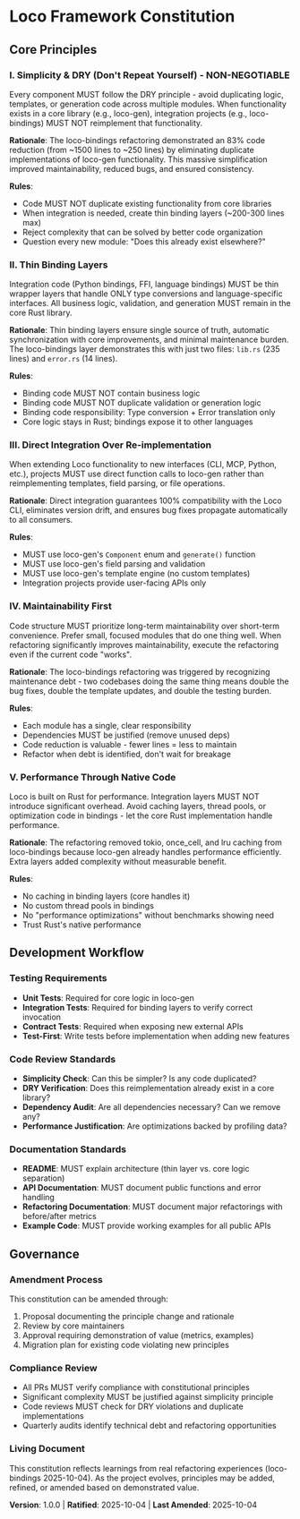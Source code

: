 <!--
Sync Impact Report:
- Version change: Initial template → 1.0.0
- Added principles:
  * I. Simplicity & DRY (Don't Repeat Yourself)
  * II. Thin Binding Layers
  * III. Direct Integration Over Re-implementation
  * IV. Maintainability First
  * V. Performance Through Native Code
- Added sections:
  * Development Workflow
  * Governance
- Templates requiring updates:
  ✅ plan-template.md (aligned with constitution principles)
  ✅ spec-template.md (aligned with testable requirements)
  ✅ tasks-template.md (aligned with TDD workflow)
- Follow-up TODOs: None
-->

# Loco Framework Constitution

## Core Principles

### I. Simplicity & DRY (Don't Repeat Yourself) - NON-NEGOTIABLE

Every component MUST follow the DRY principle - avoid duplicating logic, templates, or generation code across multiple modules. When functionality exists in a core library (e.g., loco-gen), integration projects (e.g., loco-bindings) MUST NOT reimplement that functionality.

**Rationale**: The loco-bindings refactoring demonstrated an 83% code reduction (from ~1500 lines to ~250 lines) by eliminating duplicate implementations of loco-gen functionality. This massive simplification improved maintainability, reduced bugs, and ensured consistency.

**Rules**:
- Code MUST NOT duplicate existing functionality from core libraries
- When integration is needed, create thin binding layers (~200-300 lines max)
- Reject complexity that can be solved by better code organization
- Question every new module: "Does this already exist elsewhere?"

### II. Thin Binding Layers

Integration code (Python bindings, FFI, language bindings) MUST be thin wrapper layers that handle ONLY type conversions and language-specific interfaces. All business logic, validation, and generation MUST remain in the core Rust library.

**Rationale**: Thin binding layers ensure single source of truth, automatic synchronization with core improvements, and minimal maintenance burden. The loco-bindings layer demonstrates this with just two files: `lib.rs` (235 lines) and `error.rs` (14 lines).

**Rules**:
- Binding code MUST NOT contain business logic
- Binding code MUST NOT duplicate validation or generation logic
- Binding code responsibility: Type conversion + Error translation only
- Core logic stays in Rust; bindings expose it to other languages

### III. Direct Integration Over Re-implementation

When extending Loco functionality to new interfaces (CLI, MCP, Python, etc.), projects MUST use direct function calls to loco-gen rather than reimplementing templates, field parsing, or file operations.

**Rationale**: Direct integration guarantees 100% compatibility with the Loco CLI, eliminates version drift, and ensures bug fixes propagate automatically to all consumers.

**Rules**:
- MUST use loco-gen's `Component` enum and `generate()` function
- MUST use loco-gen's field parsing and validation
- MUST use loco-gen's template engine (no custom templates)
- Integration projects provide user-facing APIs only

### IV. Maintainability First

Code structure MUST prioritize long-term maintainability over short-term convenience. Prefer small, focused modules that do one thing well. When refactoring significantly improves maintainability, execute the refactoring even if the current code "works".

**Rationale**: The loco-bindings refactoring was triggered by recognizing maintenance debt - two codebases doing the same thing means double the bug fixes, double the template updates, and double the testing burden.

**Rules**:
- Each module has a single, clear responsibility
- Dependencies MUST be justified (remove unused deps)
- Code reduction is valuable - fewer lines = less to maintain
- Refactor when debt is identified, don't wait for breakage

### V. Performance Through Native Code

Loco is built on Rust for performance. Integration layers MUST NOT introduce significant overhead. Avoid caching layers, thread pools, or optimization code in bindings - let the core Rust implementation handle performance.

**Rationale**: The refactoring removed tokio, once_cell, and lru caching from loco-bindings because loco-gen already handles performance efficiently. Extra layers added complexity without measurable benefit.

**Rules**:
- No caching in binding layers (core handles it)
- No custom thread pools in bindings
- No "performance optimizations" without benchmarks showing need
- Trust Rust's native performance

## Development Workflow

### Testing Requirements

- **Unit Tests**: Required for core logic in loco-gen
- **Integration Tests**: Required for binding layers to verify correct invocation
- **Contract Tests**: Required when exposing new external APIs
- **Test-First**: Write tests before implementation when adding new features

### Code Review Standards

- **Simplicity Check**: Can this be simpler? Is any code duplicated?
- **DRY Verification**: Does this reimplementation already exist in a core library?
- **Dependency Audit**: Are all dependencies necessary? Can we remove any?
- **Performance Justification**: Are optimizations backed by profiling data?

### Documentation Standards

- **README**: MUST explain architecture (thin layer vs. core logic separation)
- **API Documentation**: MUST document public functions and error handling
- **Refactoring Documentation**: MUST document major refactorings with before/after metrics
- **Example Code**: MUST provide working examples for all public APIs

## Governance

### Amendment Process

This constitution can be amended through:
1. Proposal documenting the principle change and rationale
2. Review by core maintainers
3. Approval requiring demonstration of value (metrics, examples)
4. Migration plan for existing code violating new principles

### Compliance Review

- All PRs MUST verify compliance with constitutional principles
- Significant complexity MUST be justified against simplicity principle
- Code reviews MUST check for DRY violations and duplicate implementations
- Quarterly audits identify technical debt and refactoring opportunities

### Living Document

This constitution reflects learnings from real refactoring experiences (loco-bindings 2025-10-04). As the project evolves, principles may be added, refined, or amended based on demonstrated value.

**Version**: 1.0.0 | **Ratified**: 2025-10-04 | **Last Amended**: 2025-10-04
